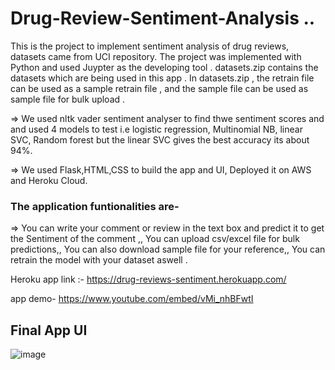 # Drug-Review-Sentiment-Analysis ..

This is the project to implement sentiment analysis of drug reviews, datasets came from UCI repository.
The project was implemented with Python and used Juypter as the developing tool . datasets.zip contains the datasets which are being used in this app .
In datasets.zip , the retrain file can be used as a sample retrain file , and the sample file can be used as sample file for bulk upload . 

=> We used nltk vader sentiment analyser to find thwe sentiment scores and and used 4 models to test i.e logistic regression, Multinomial NB, linear SVC, Random forest but
   the linear SVC gives the best accuracy its about 94%.
   
 => We used Flask,HTML,CSS to build the app and UI, Deployed it on AWS and Heroku Cloud.
 
 ### The application funtionalities are-
=> You can write your comment or review in the text box and predict it to get the Sentiment of the comment ,,
You can upload csv/excel file for bulk predictions,,
You can also download sample file for your reference,,
You can retrain the model with your dataset aswell .

Heroku app link :- https://drug-reviews-sentiment.herokuapp.com/

app demo- https://www.youtube.com/embed/vMi_nhBFwtI

## Final App UI

![image](https://user-images.githubusercontent.com/62827309/91665709-46a0b800-eb15-11ea-85f0-b85351f6e269.png)
